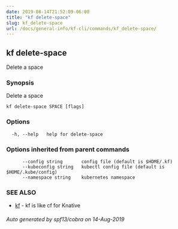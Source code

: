 ```yaml
---
date: 2019-08-14T21:52:09-06:00
title: "kf delete-space"
slug: kf_delete-space
url: /docs/general-info/kf-cli/commands/kf_delete-space/
---
```

## kf delete-space

Delete a space

### Synopsis

Delete a space

```
kf delete-space SPACE [flags]
```

### Options

```
  -h, --help   help for delete-space
```

### Options inherited from parent commands

```
      --config string       config file (default is $HOME/.kf)
      --kubeconfig string   kubectl config file (default is $HOME/.kube/config)
      --namespace string    kubernetes namespace
```

### SEE ALSO

* [kf](/docs/general-info/kf-cli/commands/kf/)	 - kf is like cf for Knative

###### Auto generated by spf13/cobra on 14-Aug-2019

